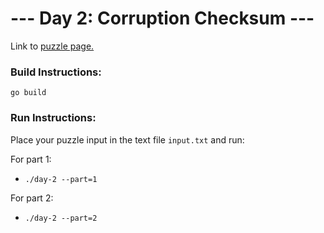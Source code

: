 # --- Day 2: Corruption Checksum ---

Link to [puzzle page.](http://adventofcode.com/2017/day/2)

### Build Instructions:
`go build`

### Run Instructions:
Place your puzzle input in the text file `input.txt` and run:

For part 1:
- `./day-2 --part=1`

For part 2:
- `./day-2 --part=2`
